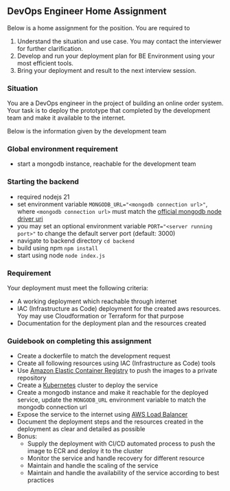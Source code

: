 ## DevOps Engineer Home Assignment
Below is a home assignment for the position. You are required to
1. Understand the situation and use case. You may contact the interviewer for further clarification.
2. Develop and run your deployment plan for BE Environment using your most efficient tools.
3. Bring your deployment and result to the next interview session.

### Situation
You are a DevOps engineer in the project of building an online order system. Your task is to deploy the prototype that completed by the development team and make it available to the internet.

Below is the information given by the development team

### Global environment requirement
- start a mongodb instance, reachable for the development team

### Starting the backend
- required nodejs 21
- set environment variable `MONGODB_URL="<mongodb connection url>"`, where `<mongodb connection url>` must match the [official mongodb node driver uri](https://docs.mongodb.com/drivers/node/current/fundamentals/connection/#connection-uri)
- you may set an optional environment variable `PORT="<server running port>"` to change the default server port (default: 3000)
- navigate to backend directory `cd backend`
- build using npm `npm install`
- start using node `node index.js`

### Requirement
Your deployment must meet the following criteria:
- A working deployment which reachable through internet
- IAC (Infrastructure as Code) deployment for the created aws resources. Yoy may use Cloudformation or Terraform for that purpose 
- Documentation for the deployment plan and the resources created

### Guidebook on completing this assignment
- Create a dockerfile to match the development request
- Create all following resources using IAC (Infrastructure as Code) tools
- Use [Amazon Elastic Container Registry](https://us-east-1.console.aws.amazon.com/ecr/get-started) to push the images to a private repository
- Create a [Kubernetes](https://us-east-1.console.aws.amazon.com/eks/home) cluster to deploy the service
- Create a mongodb instance and make it reachable for the deployed service, update the `MONGODB_URL` environment variable to match the mongodb connection url 
- Expose the service to the internet using [AWS Load Balancer](https://us-east-1.console.aws.amazon.com/ec2/v2/home?region=us-east-1#LoadBalancers:sort=loadBalancerName)
- Document the deployment steps and the resources created in the deployment as clear and detailed as possible
- Bonus:
  - Supply the deployment with CI/CD automated process to push the image to ECR and deploy it to the cluster
  - Monitor the service and handle recovery for different resource
  - Maintain and handle the scaling of the service
  - Maintain and handle the availability of the service according to best practices
